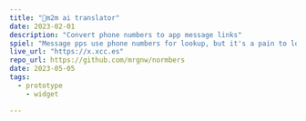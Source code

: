 ```yaml
---
title: "🍍m2m ai translator"
date: 2023-02-01
description: "Convert phone numbers to app message links"
spiel: "Message pps use phone numbers for lookup, but it's a pain to look them up, especially with country codes. This app converts phone numbers to app message links, so you can just click them to open the app and start a chat in Telegram, SMS, or Whatsapp."
live_url: "https://x.xcc.es"
repo_url: https://github.com/mrgnw/normbers
date: 2023-05-05
tags: 
  - prototype
	- widget

---
```

